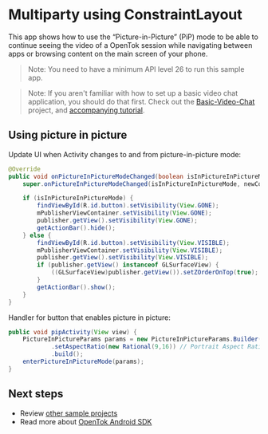 # Multiparty using ConstraintLayout

This app shows how to use the “Picture-in-Picture” (PiP) mode to be able to continue seeing the video of a OpenTok session while navigating between apps or browsing content on the main screen of your phone.

> Note: You need to have a minimum API level 26 to run this sample app.

> Note: If you aren't familiar with how to set up a basic video chat application, you should do that first. Check out the [Basic-Video-Chat](../Basic-Video-Chat) project, and [accompanying tutorial](https://tokbox.com/developer/tutorials/android/basic-video-chat/).

## Using picture in picture

Update UI when Activity changes to and from picture-in-picture mode:

```java
@Override
public void onPictureInPictureModeChanged(boolean isInPictureInPictureMode, Configuration newConfig) {
    super.onPictureInPictureModeChanged(isInPictureInPictureMode, newConfig);

    if (isInPictureInPictureMode) {
        findViewById(R.id.button).setVisibility(View.GONE);
        mPublisherViewContainer.setVisibility(View.GONE);
        publisher.getView().setVisibility(View.GONE);
        getActionBar().hide();
    } else {
        findViewById(R.id.button).setVisibility(View.VISIBLE);
        mPublisherViewContainer.setVisibility(View.VISIBLE);
        publisher.getView().setVisibility(View.VISIBLE);
        if (publisher.getView() instanceof GLSurfaceView) {
            ((GLSurfaceView)publisher.getView()).setZOrderOnTop(true);
        }
        getActionBar().show();
    }
}
```

Handler for button that enables picture in picture:

```java
public void pipActivity(View view) {
    PictureInPictureParams params = new PictureInPictureParams.Builder()
            .setAspectRatio(new Rational(9,16)) // Portrait Aspect Ratio
            .build();
    enterPictureInPictureMode(params);
}
```

## Next steps

* Review [other sample projects](../)
* Read more about [OpenTok Android SDK](https://tokbox.com/developer/sdks/android/)
